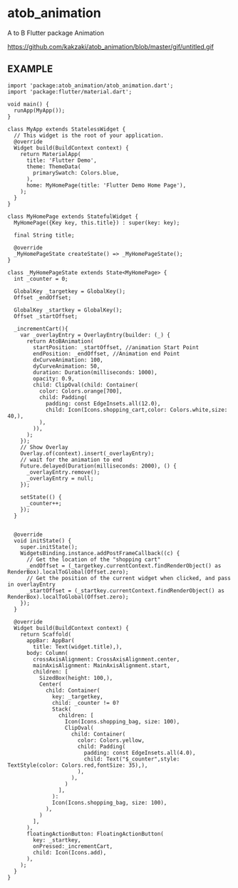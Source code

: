 # atob_animation

A to B Flutter package Animation

https://github.com/kakzaki/atob_animation/blob/master/gif/untitled.gif


## EXAMPLE


    import 'package:atob_animation/atob_animation.dart';
    import 'package:flutter/material.dart';
    
    void main() {
      runApp(MyApp());
    }
    
    class MyApp extends StatelessWidget {
      // This widget is the root of your application.
      @override
      Widget build(BuildContext context) {
        return MaterialApp(
          title: 'Flutter Demo',
          theme: ThemeData(
            primarySwatch: Colors.blue,
          ),
          home: MyHomePage(title: 'Flutter Demo Home Page'),
        );
      }
    }
    
    class MyHomePage extends StatefulWidget {
      MyHomePage({Key key, this.title}) : super(key: key);
    
      final String title;
    
      @override
      _MyHomePageState createState() => _MyHomePageState();
    }
    
    class _MyHomePageState extends State<MyHomePage> {
      int _counter = 0;
    
      GlobalKey _targetkey = GlobalKey();
      Offset _endOffset;
    
      GlobalKey _startkey = GlobalKey();
      Offset _startOffset;
    
      _incrementCart(){
        var _overlayEntry = OverlayEntry(builder: (_) {
          return AtoBAnimation(
            startPosition: _startOffset, //animation Start Point
            endPosition: _endOffset, //Animation end Point
            dxCurveAnimation: 100,
            dyCurveAnimation: 50,
            duration: Duration(milliseconds: 1000),
            opacity: 0.9,
            child: ClipOval(child: Container(
              color: Colors.orange[700],
              child: Padding(
                padding: const EdgeInsets.all(12.0),
                child: Icon(Icons.shopping_cart,color: Colors.white,size: 40,),
              ),
            )),
          );
        });
        // Show Overlay
        Overlay.of(context).insert(_overlayEntry);
        // wait for the animation to end
        Future.delayed(Duration(milliseconds: 2000), () {
          _overlayEntry.remove();
          _overlayEntry = null;
        });
    
        setState(() {
          _counter++;
        });
      }
    
    
      @override
      void initState() {
        super.initState();
        WidgetsBinding.instance.addPostFrameCallback((c) {
          // Get the location of the "shopping cart"
          _endOffset = (_targetkey.currentContext.findRenderObject() as RenderBox).localToGlobal(Offset.zero);
          // Get the position of the current widget when clicked, and pass in overlayEntry
          _startOffset = (_startkey.currentContext.findRenderObject() as RenderBox).localToGlobal(Offset.zero);
        });
      }
    
      @override
      Widget build(BuildContext context) {
        return Scaffold(
          appBar: AppBar(
            title: Text(widget.title),),
          body: Column(
            crossAxisAlignment: CrossAxisAlignment.center,
            mainAxisAlignment: MainAxisAlignment.start,
            children: [
              SizedBox(height: 100,),
              Center(
                child: Container(
                  key: _targetkey,
                  child: _counter != 0?
                  Stack(
                    children: [
                      Icon(Icons.shopping_bag, size: 100),
                      ClipOval(
                        child: Container(
                          color: Colors.yellow,
                          child: Padding(
                            padding: const EdgeInsets.all(4.0),
                            child: Text("$_counter",style: TextStyle(color: Colors.red,fontSize: 35),),
                          ),
                        ),
                      )
                    ],
                  ):
                  Icon(Icons.shopping_bag, size: 100),
                ),
              )
            ],
          ),
          floatingActionButton: FloatingActionButton(
            key: _startkey,
            onPressed:_incrementCart,
            child: Icon(Icons.add),
          ),
        );
      }
    }

